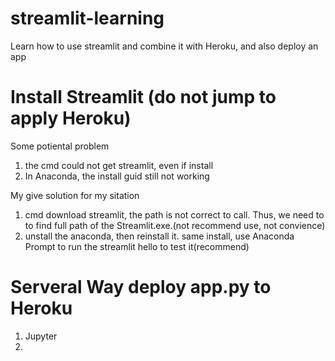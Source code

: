 # streamlit-learning
Learn how to use streamlit and combine it with Heroku, and also deploy an app

# Install Streamlit (do not jump to apply Heroku)
Some potiental problem
1. the cmd could not get streamlit, even if install
2. In Anaconda, the install guid still not working

My give solution for my sitation
1. cmd download streamlit, the path is not correct to call. Thus, we need to to find full path of the Streamlit.exe.(not recommend use, not convience)
2. unstall the anaconda, then reinstall it. same install, use Anaconda Prompt to run the streamlit hello to test it(recommend)

# Serveral Way deploy app.py to Heroku
1. Jupyter
2. 
